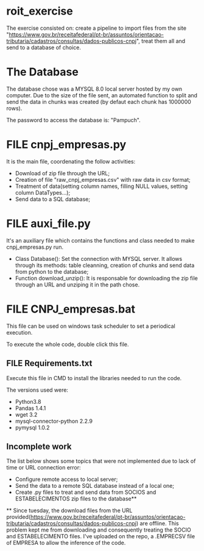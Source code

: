 # roit_exercise

The exercise consisted on: create a pipeline to import files from the site "https://www.gov.br/receitafederal/pt-br/assuntos/orientacao-tributaria/cadastros/consultas/dados-publicos-cnpj", treat them all and send to a database of choice.

# The Database

The database chose was a MYSQL 8.0 local server hosted by my own computer.
Due to the size of the file sent, an automated function to split and send the data in chunks was created (by defaut each chunk has 1000000 rows).

The password to access the database is: "Pampuch".

# FILE cnpj_empresas.py

It is the main file, coordenating the follow activities: 

  - Download of zip file through the URL;
  - Creation of file "raw_cnpj_empresas.csv" with raw data in csv format;
  - Treatment of data(setting column names, filling NULL values, setting column DataTypes...);
  - Send data to a SQL database; 

# FILE auxi_file.py

It's an auxiliary file which contains the functions and class needed to make cnpj_empresas.py run.

  - Class Database(): Set the connection with MYSQL server. It allows through its methods: table cleanning, creation of chunks and send data from python to the database;
  - Function download_unzip(): It is responsable for downloading the zip file through an URL and unziping it in the path chose.  


# FILE CNPJ_empresas.bat

This file can be used on windows task scheduler to set a periodical execution.

To execute the whole code, double click this file.


## FILE Requirements.txt

Execute this file in CMD to install the libraries needed to run the code.

The versions used were:
  - Python3.8
  - Pandas 1.4.1
  - wget 3.2
  - mysql-connector-python 2.2.9
  - pymysql 1.0.2

## Incomplete work

The list below shows some topics that were not implemented due to lack of time or URL connection error:

  - Configure remote access to local server;
  - Send the data to a remote SQL database instead of a local one;
  - Create .py files to treat and send data from SOCIOS and ESTABELECIMENTOS zip files to the database**

** Since tuesday, the download files from the URL provided(https://www.gov.br/receitafederal/pt-br/assuntos/orientacao-tributaria/cadastros/consultas/dados-publicos-cnpj) are offline. This problem kept me from downloading and consequently treating the SOCIO and ESTABELECIMENTO files.
I've uploaded on the repo, a .EMPRECSV file of EMPRESA to allow the inference of the code. 



